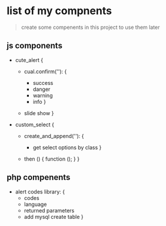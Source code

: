 # list of my compnents
> create some compenents in this project
to use them later

## js components
* cute_alert {
    * cual.confirm('<parameter>'): {
        * success
        * danger 
        * warning
        * info
    }

    * slide show
}

* custom_select {
    * create_and_append('<selector>'): {
        * get select options by class
    }

    * then () {
        function ();
    }
}


## php compenents
* alert codes library: {
    * codes
    * language
    * returned parameters
    * add mysql create table
}

